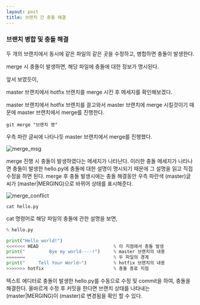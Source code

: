 ```yaml
---
layout: post
title: 브랜치 간 충돌 해결
---
```


### 브랜치 병합 및 충돌 해결

두 개의 브랜치에서 동시에 같은 파일의 같은 곳을 수정하고, 병합하면 충돌이 발생한다.

merge 시 충돌이 발생하면, 해당 파일에 충돌에 대한 정보가 명시된다.

앞서 보였듯이,

master 브랜치에서 hotfix 브랜치를 merge 시킨 후 메세지를 확인해보겠다.

master 브랜치에서 hotfix 브랜치를 끌고와서 master 브랜치에 merge 시킬것이기 때문에 master 브랜치에서 merge를 진행한다.

```
git merge "브랜치 명"
```

우측 파란 글씨에 나타나듯 master 브랜치에서 merge를 진행했다.

![merge_msg](C:\Users\Software\Desktop\soyunpark.github.io\_posts\merge_msg.PNG)

merge 진행 시 충돌이 발생하였다는 메세지가 나타난다. 이러한 충돌 메세지가 나타나면 충돌이 발생한 hello.py에 충돌에 대한 설명이 명시되기 때문에 그 설명을 읽고 직접 수정을 하면 된다. merge 후 충돌 발생시에는 충돌 해결동안 우측 파란색 (master)글씨가 (master|MERGING)으로 바뀌어 상태를 표시해준다.

![merge_conflict](C:\Users\Software\Desktop\soyunpark.github.io\_posts\merge_conflict.PNG)

```
cat hello.py
```

cat 명령어로 해당 파일의 충돌에 관한 설명을 보면, 

```python
% hello.py

print("Hello world!")
<<<<<<< HEAD							% 이 지점에서 충돌 발생
print("			Bye my world----!")		% master 브랜치의 내용
=======									% 두 파일의 경계
print("		Tell Your World~")			% hotfix 브랜치의 내용
>>>>>>> hotfix							% 충돌 종료 지점
```

텍스트 에디터로 충돌이 발생한 hello.py를 수동으로 수정 및 commit을 하여, 충돌을 해결한다. 올바르게 수정 후 커밋을 한다면 브랜치 상태를 나타내는 (master|MERGING)이 (master)로 변경됨을 확인 할 수 있다.